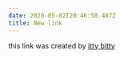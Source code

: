 ```yaml
---
date: 2020-05-02T20:46:50.407Z
title: New link
---
```

this link was created by [itty bitty](#/?XQAAAAIjAAAAAAAAAAA6Gglnfqr90aTY/5XYmNa+gJq9HzJTWw8nxtX1ALonkMqMmtP//1ETgAA=)